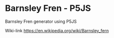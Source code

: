 # Barnsley Fren - P5JS
Barnsley Fren generator using P5JS

Wiki-link https://en.wikipedia.org/wiki/Barnsley_fern